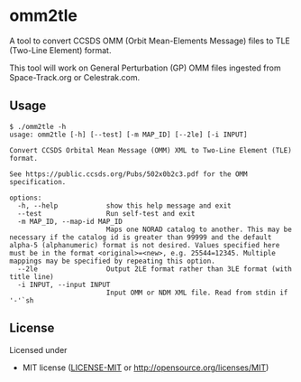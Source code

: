 # omm2tle

A tool to convert CCSDS OMM (Orbit Mean-Elements Message) files to TLE (Two-Line Element) format.

This tool will work on General Perturbation (GP) OMM files ingested from Space-Track.org or Celestrak.com.

## Usage
```
$ ./omm2tle -h
usage: omm2tle [-h] [--test] [-m MAP_ID] [--2le] [-i INPUT]

Convert CCSDS Orbital Mean Message (OMM) XML to Two-Line Element (TLE) format.

See https://public.ccsds.org/Pubs/502x0b2c3.pdf for the OMM specification.

options:
  -h, --help            show this help message and exit
  --test                Run self-test and exit
  -m MAP_ID, --map-id MAP_ID
                        Maps one NORAD catalog to another. This may be necessary if the catalog id is greater than 99999 and the default alpha-5 (alphanumeric) format is not desired. Values specified here must be in the format <original>=<new>, e.g. 25544=12345. Multiple mappings may be specified by repeating this option.
  --2le                 Output 2LE format rather than 3LE format (with title line)
  -i INPUT, --input INPUT
                        Input OMM or NDM XML file. Read from stdin if '-'`sh
```

## License 

Licensed under

 * MIT license ([LICENSE-MIT](LICENSE-MIT) or http://opensource.org/licenses/MIT)

